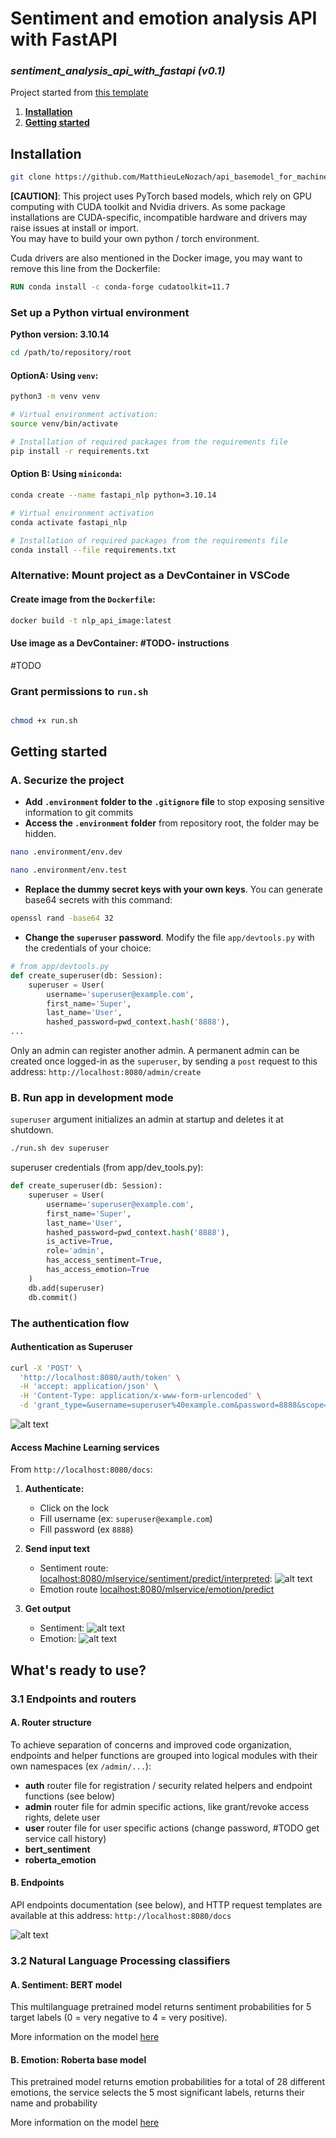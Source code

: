 # **Sentiment and emotion analysis API with FastAPI**
### ***sentiment_analysis_api_with_fastapi (v0.1)***

Project started from [this template](https://github.com/MatthieuLeNozach/api_basemodel_for_machine_learning_with_fastapi/tree/main)


1. [**Installation**](#installation)
2. [**Getting started**](#getting-started)





## **Installation** <a name="installation"></a>
```bash
git clone https://github.com/MatthieuLeNozach/api_basemodel_for_machine_learning_with_fastapi
```

**[CAUTION]**: This project uses PyTorch based models, which rely on GPU computing with CUDA toolkit and Nvidia drivers. As some package installations are CUDA-specific, incompatible hardware and drivers may raise issues at install or import.  
You may have to build your own python / torch environment.

Cuda drivers are also mentioned in the Docker image, you may want to remove this line from the Dockerfile:
```Dockerfile
RUN conda install -c conda-forge cudatoolkit=11.7
```

### **Set up a Python virtual environment**
**Python version: 3.10.14**


```bash
cd /path/to/repository/root
```

#### OptionA: Using `venv`:


```bash
python3 -m venv venv

# Virtual environment activation:
source venv/bin/activate

# Installation of required packages from the requirements file
pip install -r requirements.txt
```
#### Option B: Using `miniconda`:

```bash
conda create --name fastapi_nlp python=3.10.14

# Virtual environment activation
conda activate fastapi_nlp

# Installation of required packages from the requirements file
conda install --file requirements.txt
```

### **Alternative: Mount project as a DevContainer in VSCode**

#### Create image from the `Dockerfile`:
```bash
docker build -t nlp_api_image:latest
```

#### Use image as a DevContainer: #TODO- instructions
  #TODO

### **Grant permissions to `run.sh`**

```bash

chmod +x run.sh

```


## **Getting started** <a name="getting-started"></a>

### **A. Securize the project**
- **Add `.environment` folder to the `.gitignore` file** to stop exposing sensitive information to git commits
- **Access the `.environment` folder** from repository root, the folder may be hidden.
```bash
nano .environment/env.dev

nano .environment/env.test
```

- **Replace the dummy secret keys with your own keys**. You can generate base64 secrets with this command:
```bash
openssl rand -base64 32
```

- **Change the `superuser` password**. Modify the file `app/devtools.py` with the credentials of your choice:
```py
# from app/devtools.py
def create_superuser(db: Session):
    superuser = User(
        username='superuser@example.com',
        first_name='Super',
        last_name='User',
        hashed_password=pwd_context.hash('8888'),
...
```
Only an admin can register another admin. A permanent admin can be created once logged-in as the `superuser`, by sending a `post` request to this address:
`http://localhost:8080/admin/create`

### **B. Run app in development mode**

`superuser` argument initializes an admin at startup and deletes it at shutdown.

```bash
./run.sh dev superuser
```
superuser credentials (from app/dev_tools.py):
```py
def create_superuser(db: Session):
    superuser = User(
        username='superuser@example.com',
        first_name='Super',
        last_name='User',
        hashed_password=pwd_context.hash('8888'),
        is_active=True,
        role='admin',
        has_access_sentiment=True,
        has_access_emotion=True
    )
    db.add(superuser)
    db.commit()
```


### **The authentication flow**


#### **Authentication as Superuser**

```bash
curl -X 'POST' \
  'http://localhost:8080/auth/token' \
  -H 'accept: application/json' \
  -H 'Content-Type: application/x-www-form-urlencoded' \
  -d 'grant_type=&username=superuser%40example.com&password=8888&scope=&client_id=&client_secret='
  ```


![alt text](<readme/2.png>)




#### **Access Machine Learning services**

From `http://localhost:8080/docs`:
1. **Authenticate:**
    - Click on the lock
    - Fill username (ex: `superuser@example.com`)
    - Fill password (ex `8888`)
2. **Send input text**
    - Sentiment route: [localhost:8080/mlservice/sentiment/predict/interpreted](http://localhost:8080/mlservice/sentiment/predict/interpreted):
![alt text](<readme/5.png>)
    - Emotion route [localhost:8080/mlservice/emotion/predict](http://localhost:8080/mlservice/emotion/predict)

3. **Get output**
    - Sentiment:
![alt text](<readme/6.png>)
    - Emotion:
![alt text](<readme/9.png>)





## **What's ready to use?** <a name="whats-ready-to-use"></a>

### **3.1 Endpoints and routers**

#### **A. Router structure**

To achieve separation of concerns and improved code organization, endpoints and helper functions are grouped into logical modules with their own namespaces (ex `/admin/...`):

- **auth** router file for registration / security related helpers and endpoint functions (see below)
- **admin** router file for admin specific actions, like grant/revoke access rights, delete user
- **user** router file for user specific actions (change password, #TODO get service call history)
- **bert_sentiment**
- **roberta_emotion**

#### **B. Endpoints**
API endpoints documentation (see below), and HTTP request templates are available at this address:
`http://localhost:8080/docs`

![alt text](<readme/1.png>)


### **3.2 Natural Language Processing classifiers**

#### **A. Sentiment: BERT model**
This multilanguage pretrained model returns sentiment probabilities for 5 target labels (0 = very negative to 4 = very positive).  

More information on the model [here](https://huggingface.co/nlptown/bert-base-multilingual-uncased-sentiment)


#### **B. Emotion: Roberta base model**
This pretrained model returns emotion probabilities for a total of 28 different emotions, the service selects the 5 most significant labels, returns their name and probability  

More information on the model [here](https://huggingface.co/SamLowe/roberta-base-go_emotions)
